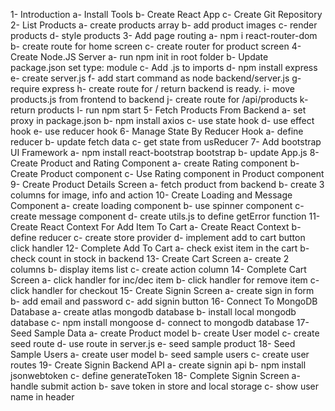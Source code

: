 1-  Introduction
    a-  Install Tools
    b-  Create React App
    c-  Create Git Repository
2-  List Products
    a-  create products array
    b-  add product images
    c-  render products
    d-  style products
3-  Add page routing
    a-  npm i react-router-dom
    b-  create route for home screen
    c-  create router for product screen
4-  Create Node.JS Server
    a-  run npm init in root folder
    b-  Update package.json set type: module
    c-  Add .js to imports
    d-  npm install express
    e-  create server.js
    f-  add start command as node backend/server.js
    g-  require express
    h-  create route for / return backend is ready.
    i-  move products.js from frontend to backend
    j-  create route for /api/products
    k-  return products
    l-  run npm start
5-  Fetch Products From Backend
    a-  set proxy in package.json
    b-  npm install axios
    c-  use state hook
    d-  use effect hook
    e-  use reducer hook
6-  Manage State By Reducer Hook
    a-  define reducer
    b-  update fetch data
    c-  get state from usReducer
7-  Add bootstrap UI Framework
    a-  npm install react-bootstrap bootstrap
    b-  update App.js
8-  Create Product and Rating Component
    a-  create Rating component
    b-  Create Product component
    c-  Use Rating component in Product component
9-  Create Product Details Screen
    a-  fetch product from backend
    b-  create 3 columns for image, info and action
10- Create Loading and Message Component
    a-  create loading component
    b-  use spinner component
    c-  create message component
    d-  create utils.js to define getError function
11- Create React Context For Add Item To Cart
    a-  Create React Context
    b-  define reducer
    c-  create store provider
    d-  implement add to cart button click handler
12- Complete Add To Cart
    a-  check exist item in the cart
    b-  check count in stock in backend
13- Create Cart Screen
    a-  create 2 columns
    b-  display items list
    c-  create action column
14- Complete Cart Screen
    a-  click handler for inc/dec item
    b-  click handler for remove item
    c-  click handler for checkout
15- Create Signin Screen
    a-  create sign in form
    b-  add email and password
    c-  add signin button
16- Connect To MongoDB Database
    a- create atlas mongodb database
    b- install local mongodb database
    c- npm install mongoose
    d- connect to mongodb database
17- Seed Sample Data
    a- create Product model
    b- create User model
    c- create seed route
    d- use route in server.js
    e- seed sample product
18- Seed Sample Users
    a- create user model
    b- seed sample users
    c- create user routes
19- Create Signin Backend API
     a- create signin api
     b- npm install jsonwebtoken
     c- define generateToken
18- Complete Signin Screen
    a- handle submit action
    b- save token in store and local storage
    c- show user name in header